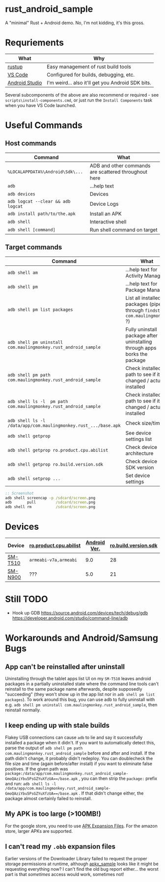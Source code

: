 # rust_android_sample

A "minimal" Rust + Android demo.  No, I'm not kidding, it's this gross.

# Requriements

| What                                                      | Why                                               |
| --------------------------------------------------------- | ------------------------------------------------- |
| [rustup](https://rustup.rs/)                              | Easy management of rust build tools               |
| [VS Code](https://code.visualstudio.com/)                 | Configured for builds, debugging, etc.            |
| [Android Studio](https://developer.android.com/studio)    | I'm weird... also it'll get you Android SDK bits. |

Several subcomponents of the above are also recommend or required - see `scripts\install-components.cmd`, or just run the `Install Components` task when you have VS Code launched.

# Useful Commands

## Host commands

| Command | What |
| ------- | ---- |
| `%LOCALAPPDATA%\Android\Sdk\...`      | ADB and other commands are scattered throughout here
| `adb`                                 | ...help text
| `adb devices`                         | Devices
| `adb logcat --clear && adb logcat`    | Device Logs
| `adb install path/to/the.apk`         | Install an APK
| `adb shell`                           | Interactive shell
| `adb shell [command]`                 | Run shell command on target

## Target commands

| Command | What |
| ------- | ---- |
| `adb shell am`                                                    | ...help text for Activity Manager
| `adb shell pm`                                                    | ...help text for Package Manager
| `adb shell pm list packages`                                      | List all installed packages (pipe through `findstr com.maulingmonkey` ?)
| `adb shell pm uninstall com.maulingmonkey.rust_android_sample`    | Fully uninstall package after uninstalling through apps borks the package
| `adb shell pm path com.maulingmonkey.rust_android_sample`         | Check installed path to see if it changed / actually installed
| `adb shell ls -l  pm path com.maulingmonkey.rust_android_sample`  | Check installed path to see if it changed / actually installed
| `adb shell ls -l /data/app/com.maulingmonkey.rust_.../base.apk`   | Check size/time
| `adb shell getprop`                                               | See device settings list
| `adb shell getprop ro.product.cpu.abilist`                        | Check device architecture
| `adb shell getprop ro.build.version.sdk`                          | Check device SDK version
| `adb shell setprop ...`                                           | Set device settings

```cmd
:: Screenshot
adb shell screencap -p /sdcard/screen.png
adb       pull         /sdcard/screen.png
adb shell rm           /sdcard/screen.png
```

# Devices

| Device    | [ro.product.cpu.abilist](https://developer.android.com/ndk/guides/abis) | [Android Ver.](https://developer.android.com/studio/releases/platforms) | [ro.build.version.sdk](https://developer.android.com/studio/releases/platforms) |
| --------- | ----------------------------------------------------------------------- | ----------------------------------------------------------------------- | ------------------------------------------------------------------------------- |
| [SM-T510](https://www.samsung.com/ca/tablets/galaxy-tab-a-2019-101/SM-T510NZDAXAC/)   | `armeabi-v7a,armeabi` | 9.0           | 28
| [SM-N900](https://www.sammobile.com/samsung/galaxy-note-3/specs/SM-N900/)             | ???                   | 5.0           | 21

# Still TODO

* Hook up GDB
  https://source.android.com/devices/tech/debug/gdb
  https://developer.android.com/studio/command-line/adb

# Workarounds and Android/Samsung Bugs

## App can't be reinstalled after uninstall

Uninstalling through the tablet apps list UI on my `SM-T510` leaves android packages in a partially uninstalled state
where the command line tools can't reinstall to the same package name afterwards, despite supposedly "succeeding" (they
won't show up in the app list nor in `adb shell pm list packages`).  To work around this bug, you can use adb to fully
uninstall with e.g. `adb shell pm uninstall com.maulingmonkey.rust_android_sample`, then reinstall normally.

## I keep ending up with stale builds

Flakey USB connections can cause `adb` to lie and say it successfully installed a package when it didn't.  If you want
to automatically detect this, parse the output of `adb shell pm path com.maulingmonkey.rust_android_sample` before and
after and install.  If the path didn't change, it probably didn't redeploy.  You can doublecheck the file size and time
(again before/after install) if you want to eliminate false positives.  If the given path was
`package:/data/app/com.maulingmonkey.rust_android_sample-GmoQAziYbu5PsGZYuXfzUA==/base.apk` , you can then strip the
`package:` prefix and run: `adb shell ls -l /data/app/com.maulingmonkey.rust_android_sample-GmoQAziYbu5PsGZYuXfzUA==/base.apk` .
If that didn't change either, the package almost certainly failed to reinstall.

## My APK is too large (>100MB!)

For the google store, you need to use <a href="https://developer.android.com/google/play/expansion-files">APK Expansion Files</a>.
For the amazon store, larger APKs are supported.

## I can't read my `.obb` expansion files

Earlier versions of the Downloader Library failed to request the proper storage permissions at runtime, although
[apkx_sample](https://github.com/google/play-apk-expansion/blob/master/apkx_sample/src/com/example/google/play/apkx/SampleDownloaderActivity.java#L446-L514)
looks like it might be requesting everything now?  I can't find the old bug report either... the worst part is
that *sometimes* access would work, sometimes not!
